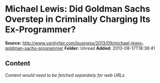 # Michael Lewis: Did Goldman Sachs Overstep in Criminally Charging Its Ex-Programmer?

**Source:** http://www.vanityfair.com/business/2013/09/michael-lewis-goldman-sachs-programmer
**Folder:** Unread
**Added:** 2013-08-17T18:36:41




## Content
*Content would need to be fetched separately for web URLs*
